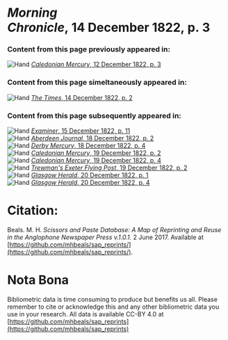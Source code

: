 # *Morning Chronicle*, 14 December 1822, p. 3  
  
### Content from this page previously appeared in:  
![Hand](http://scissorsandpaste.net/wp-content/uploads/2017/06/smallhandpointer.png) [*Caledonian Mercury*, 12 December 1822, p. 3](https://mhbeals.github.io/sap_html/Caledonian-Mercury/Caledonian-Mercury-12-December-1822-p-3)  
  
### Content from this page simeltaneously appeared in:  
![Hand](http://scissorsandpaste.net/wp-content/uploads/2017/06/smallhandpointer.png) [*The Times*, 14 December 1822, p. 2](https://mhbeals.github.io/sap_html/The-Times/The-Times-14-December-1822-p-2)  
  
### Content from this page subsequently appeared in:  
![Hand](http://scissorsandpaste.net/wp-content/uploads/2017/06/smallhandpointer.png) [*Examiner*, 15 December 1822, p. 11](https://mhbeals.github.io/sap_html/Examiner/Examiner-15-December-1822-p-11)  
![Hand](http://scissorsandpaste.net/wp-content/uploads/2017/06/smallhandpointer.png) [*Aberdeen Journal*, 18 December 1822, p. 2](https://mhbeals.github.io/sap_html/Aberdeen-Journal/Aberdeen-Journal-18-December-1822-p-2)  
![Hand](http://scissorsandpaste.net/wp-content/uploads/2017/06/smallhandpointer.png) [*Derby Mercury*, 18 December 1822, p. 4](https://mhbeals.github.io/sap_html/Derby-Mercury/Derby-Mercury-18-December-1822-p-4)  
![Hand](http://scissorsandpaste.net/wp-content/uploads/2017/06/smallhandpointer.png) [*Caledonian Mercury*, 19 December 1822, p. 2](https://mhbeals.github.io/sap_html/Caledonian-Mercury/Caledonian-Mercury-19-December-1822-p-2)  
![Hand](http://scissorsandpaste.net/wp-content/uploads/2017/06/smallhandpointer.png) [*Caledonian Mercury*, 19 December 1822, p. 4](https://mhbeals.github.io/sap_html/Caledonian-Mercury/Caledonian-Mercury-19-December-1822-p-4)  
![Hand](http://scissorsandpaste.net/wp-content/uploads/2017/06/smallhandpointer.png) [*Trewman's Exeter Flying Post*, 19 December 1822, p. 2](https://mhbeals.github.io/sap_html/Trewman's-Exeter-Flying-Post/Trewman's-Exeter-Flying-Post-19-December-1822-p-2)  
![Hand](http://scissorsandpaste.net/wp-content/uploads/2017/06/smallhandpointer.png) [*Glasgow Herald*, 20 December 1822, p. 1](https://mhbeals.github.io/sap_html/Glasgow-Herald/Glasgow-Herald-20-December-1822-p-1)  
![Hand](http://scissorsandpaste.net/wp-content/uploads/2017/06/smallhandpointer.png) [*Glasgow Herald*, 20 December 1822, p. 4](https://mhbeals.github.io/sap_html/Glasgow-Herald/Glasgow-Herald-20-December-1822-p-4)  


# Citation: 

Beals. M. H. *Scissors and Paste Database: A Map of Reprinting and Reuse in the Anglophone Newspaper Press v.1.0.1.* 2 June 2017. Available at [https://github.com/mhbeals/sap_reprints/](https://github.com/mhbeals/sap_reprints/). 

# Nota Bona

Bibliometric data is time consuming to produce but benefits us all. Please remember to cite or acknowledge this and any other bibliometric data you use in your research. All data is available CC-BY 4.0 at [https://github.com/mhbeals/sap_reprints](https://github.com/mhbeals/sap_reprints)